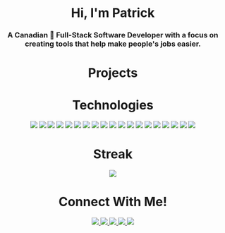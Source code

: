 
<h1 align="center">Hi, I'm Patrick</h1>

<h3 align="center">A Canadian 🍁 Full-Stack Software Developer with a focus on creating tools that help make people's jobs easier.</h3>

<h1 align="center">Projects</h1>


<h1 align="center">Technologies</h1>


<p align="center">
    <img src="https://img.shields.io/static/v1?label=|&message=HTML5&color=23555f&style=plastic&logo=html5"/>
    <img src="https://img.shields.io/static/v1?label=|&message=CSS3&color=225d6a&style=plastic&logo=css3"/>
    <img src="https://img.shields.io/static/v1?label=|&message=SASS&color=225d6a&style=plastic&logo=sass"/>
    <img src="https://img.shields.io/static/v1?label=|&message=BOOTSTRAP&color=216675&style=plastic&logo=bootstrap"/>
    <img src="https://img.shields.io/static/v1?label=|&message=JAVASCRIPT&color=216675&style=plastic&logo=javascript"/>
    <img src="https://img.shields.io/static/v1?label=|&message=REACT.JS&color=1e6e81&style=plastic&logo=react"/>
    <img src="https://img.shields.io/static/v1?label=|&message=TYPESCRIPT&color=1e6e81&style=plastic&logo=typescript"/>
    <img src="https://img.shields.io/static/v1?label=|&message=PYTHON&color=1c778d&style=plastic&logo=python"/>
    <img src="https://img.shields.io/static/v1?label=|&message=JAVA&color=1c778d&style=plastic&logo=java"/>
    <img src="https://img.shields.io/static/v1?label=|&message=SELENIUM&color=187f9a&style=plastic&logo=selenium"/>
    <img src="https://img.shields.io/static/v1?label=|&message=AWS&color=187f9a&style=plastic&logo=amazon"/>
    <img src="https://img.shields.io/static/v1?label=|&message=WORDPRESS&color=1488a7&style=plastic&logo=wordpress"/>
    <img src="https://img.shields.io/static/v1?label=|&message=ADOBE&color=1488a7&style=plastic&logo=adobe"/>
    <img src="https://img.shields.io/static/v1?label=|&message=MONGO-DB&color=1091b4&style=plastic&logo=mongodb"/>
    <img src="https://img.shields.io/static/v1?label=|&message=EXPRESS&color=1091b4&style=plastic&logo=express"/>
    <img src="https://img.shields.io/static/v1?label=|&message=WEBPACK&color=0b99c1&style=plastic&logo=webpack"/>
    <img src="https://img.shields.io/static/v1?label=|&message=LINUX&color=0b99c1&style=plastic&logo=linux"/>
    <img src="https://img.shields.io/static/v1?label=|&message=GIT&color=07a2cf&style=plastic&logo=git"/>
    <img src="https://img.shields.io/static/v1?label=|&message=FIREBASE&color=07a2cf&style=plastic&logo=firebase"/>
</p>

<h1 align="center">Streak</h1>

<p align="center">
<a href="https://git.io/streak-stats"><img src="https://github-readme-streak-stats.herokuapp.com/?user=patrickbcasey&theme=dracula&hide_border=true&date_format=%5BY.%5Dn.j"/></a>
</p>


<h1 align="center">Connect With Me!</h1>


<p align="center">
  <a href="https://patrickcasey.netlify.app">
    <img src="https://img.shields.io/static/v1?label=|&message=WEBSITE&color=23555f&style=plastic&logo=react&logo-color=white"/>
  </a>
  <a href="https://www.linkedin.com/in/patrick-casey-dev/">
    <img src="https://img.shields.io/static/v1?label=|&message=LINKED-IN&color=07a2cf&style=plastic&logo=linkedin&logo-color=white"/>
  </a>
  <a href="https://twitter.com/ALearningRobot">
    <img src="https://img.shields.io/static/v1?label=|&message=TWITTER&color=23555f&style=plastic&logo=twitter&logo-color=white"/>
  </a>
  <a href="https://angel.co/u/patrickbcasey">
      <img src="https://img.shields.io/static/v1?label=|&message=ANGEL-LIST&color=07a2cf&style=plastic&logo=angellist&logo-color=white"/>
  </a>
    <a href="mailto:patrickbcasey@protonmail.com">
      <img src="https://img.shields.io/static/v1?label=|&message=EMAIL&color=07a2cf&style=plastic&logo=gmail"/>
  </a>
    
</p>
